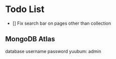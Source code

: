 # Todo List

- [] Fix search bar on pages other than collection

## MongoDB Atlas

database username password
yuubum: admin
